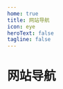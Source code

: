```yaml
---
home: true
title: 网站导航
icon: eye
heroText: false
tagline: false
---
```


# 网站导航

<script setup>
  import LinkCard from '@source/components/LinkCard.vue';
</script>

<LinkCard />


